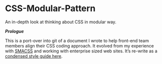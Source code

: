 # CSS-Modular-Pattern
An in-depth look at thinking about CSS in modular way.

**_Prologue_**

This is a port-over into git of a document I wrote to help front-end team members align their CSS coding approach.  It evolved from my experience with [SMACSS](https://smacss.com/ "A flexible guide to developing sites small and large.") and working with enterprise sized web sites. It’s re-write as a [condensed style guide here](https://github.com/nathanielkess/CSS-Style-Guide "A component base CSS style guide taking ques from OOCS and SMACSS.").
